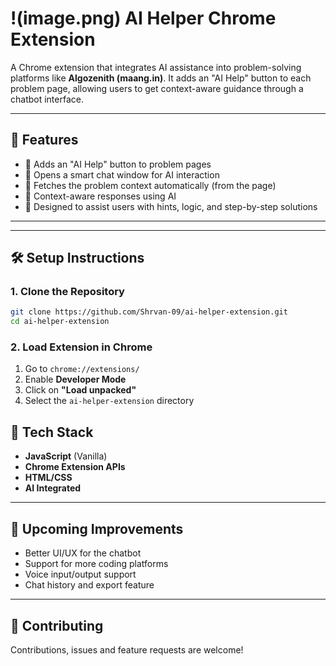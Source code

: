 # !(image.png) AI Helper Chrome Extension

A Chrome extension that integrates AI assistance into problem-solving platforms like **Algozenith (maang.in)**. It adds an "AI Help" button to each problem page, allowing users to get context-aware guidance through a chatbot interface.

---

## 🚀 Features

- 🔘 Adds an "AI Help" button to problem pages
- 💬 Opens a smart chat window for AI interaction
- 🧠 Fetches the problem context automatically (from the page)
- 🤖 Context-aware responses using AI
- 🎯 Designed to assist users with hints, logic, and step-by-step solutions

---


---

## 🛠️ Setup Instructions

### 1. Clone the Repository

```bash
git clone https://github.com/Shrvan-09/ai-helper-extension.git
cd ai-helper-extension
```

### 2. Load Extension in Chrome

1. Go to `chrome://extensions/`
2. Enable **Developer Mode**
3. Click on **"Load unpacked"**
4. Select the `ai-helper-extension` directory


## 🧩 Tech Stack

- **JavaScript** (Vanilla)
- **Chrome Extension APIs**
- **HTML/CSS**
- **AI Integrated** 

---

## 📌 Upcoming Improvements

- Better UI/UX for the chatbot
- Support for more coding platforms
- Voice input/output support
- Chat history and export feature

---

## 🤝 Contributing

Contributions, issues and feature requests are welcome! 
